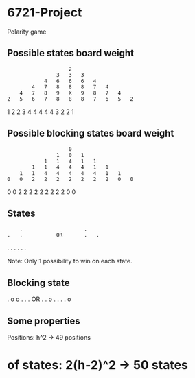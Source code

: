 # 6721-Project
Polarity game

Possible states board weight
----------------------------

                        2
                    3   3   3
                4   6   6   6   4
            4   7   8   8   8   7   4
        4   7   8   9   X   9   8   7   4
    2   5   6   7   8   8   8   7   6   5   2
1   2   2   3   4   4   4   4   4   3   2   2   1


Possible blocking states board weight
-------------------------------------

                        0
                    1   0   1
                1   1   4   1   1
            1   1   4   4   4   1   1
        1   1   4   4   4   4   4   1   1
    0   0   2   2   2   2   2   2   2   0   0
0   0   2   2   2   2   2   2   2   2   2   0   0



States
------

        .                    .
    .   .           OR       .   .
.   .   .                    .   .   .

Note: Only 1 possibility to win on each state.


Blocking state
--------------

.       o                   o       .
.   .               OR          .   .
o   .   .                   .   .   o


Some properties
--------------------------------

Positions: h^2                          -> 49 positions
# of states: 2(h-2)^2                   -> 50 states



